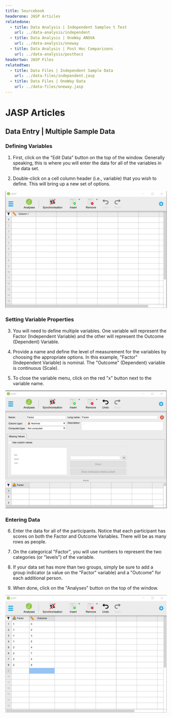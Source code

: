 ```yaml
---
title: Sourcebook
headerone: JASP Articles
relatedone:
  - title: Data Analysis | Independent Samples t Test
    url: ../data-analysis/independent
  - title: Data Analysis | OneWay ANOVA
    url: ../data-analysis/oneway
  - title: Data Analysis | Post Hoc Comparisons
    url: ../data-analysis/posthocs
headertwo: JASP Files
relatedtwo:
  - title: Data Files | Independent Sample Data
    url: ../data-files/independent.jasp
  - title: Data Files | OneWay Data
    url: ../data-files/oneway.jasp
---
```


# JASP Articles

## Data Entry | Multiple Sample Data 

### Defining Variables

1. First, click on the "Edit Data" button on the top of the window. Generally speaking, this is where you will enter the data for all of the variables in the data set. 

2. Double-click on a cell column header (i.e., variable) that you wish to define. This will bring up a new set of options.  

<p align="center"><kbd><img src="multisample1.png"></kbd></p>

### Setting Variable Properties

3. You will need to define multiple variables. One variable will represent the Factor (Independent Variable) and the other will represent the Outcome (Dependent) Variable.

4. Provide a name and define the level of measurement for the variables by choosing the appropriate options. In this example, "Factor" (Independent Variable) is nominal. The "Outcome" (Dependent) variable is continuous (Scale).

5. To close the variable menu, click on the red "x" button next to the variable name.

<p align="center"><kbd><img src="multisample2.png"></kbd></p>

### Entering Data

6. Enter the data for all of the participants. Notice that each participant has scores on both the Factor and Outcome Variables. There will be as many rows as people.

7. On the categorical "Factor", you will use numbers to represent the two categories (or "levels") of the variable.

8. If your data set has more than two groups, simply be sure to add a group indicator (a value on the "Factor" variable) and a "Outcome" for each additional person. 

9. When done, click on the "Analyses" button on the top of the window.

<p align="center"><kbd><img src="multisample3.png"></kbd></p>
